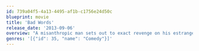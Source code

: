 ```yaml
---
id: 739a04f5-4a13-4495-af1b-c1756e24d50c
blueprint: movie
title: 'Bad Words'
release_date: '2013-09-06'
overview: "A misanthropic man sets out to exact revenge on his estranged father, by finding a loophole and attempting to win the National Spelling Bee as an adult. Figuring it would destroy his father, and everything he's worked so hard for as head of the Spelling Bee Championship Organization, Guy Trilby (Jason Bateman) eventually discovers winning isn't necessary for revenge, and that friendship is a blessing not a curse."
genres: '[{"id": 35, "name": "Comedy"}]'
---
```

